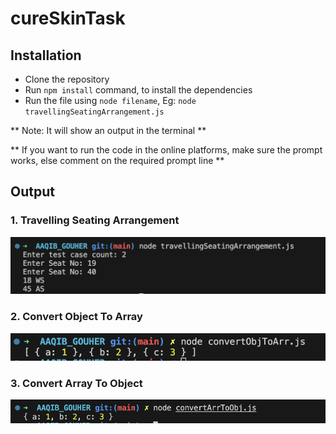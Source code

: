 # cureSkinTask 
## Installation
* Clone the repository
* Run `npm install` command, to install the dependencies
* Run the file using `node filename`, Eg: `node travellingSeatingArrangement.js`

** Note: It will show an output in the terminal **

** If you want to run the code in the online platforms, make sure the prompt works, else comment on the required prompt line **

## Output
### 1. Travelling Seating Arrangement
![Project Logo](Outputs/traverlling_seating_arrangement_output.png)


### 2. Convert Object To Array
![Project Logo](Outputs/convert_obj_to_arr_output.png)

### 3. Convert Array To Object
![Project Logo](Outputs/convert_arr_to_obj_output.png)